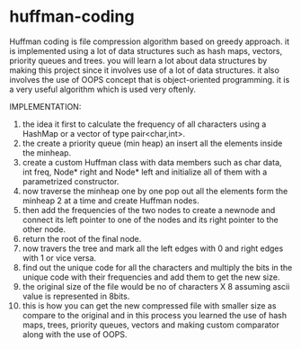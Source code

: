 # huffman-coding
Huffman coding is file compression algorithm based on greedy approach.
it is implemented using a lot of data structures such as hash maps, vectors, priority queues and trees.
you will learn a lot about data structures by making this project since it involves use of a lot of data structures.
it also involves the use of OOPS concept that is object-oriented programming. it is a very useful algorithm which is used very oftenly.

IMPLEMENTATION: 

1) the idea it first to calculate the frequency of all characters using a HashMap or a vector of type pair<char,int>.
2) the create a priority queue (min heap)  an insert all the elements inside the minheap.
3) create a custom Huffman class with data members such as char data, int freq, Node* right and Node* left and initialize all of them with a parametrized constructor.
4) now traverse the minheap one by one pop out all the elements form the minheap 2 at a time and create Huffman nodes.
5) then add the frequencies of the two nodes to create a newnode and connect its left pointer to one of the nodes and its right pointer to the other node.
6) return the root of the final node.
7) now travers the tree and mark all the left edges with 0 and right edges with 1 or vice versa.
8) find out the unique code for all the characters and multiply the bits in the unique code with their frequencies and add them to get the new size.
9) the original size of the file would be no of characters X 8 assuming ascii value is represented in 8bits.
10) this is how you can get the new compressed file with smaller size as compare to the original and in this process you learned the use of hash maps, trees, priority queues, vectors and making custom comparator along with the use of OOPS.


